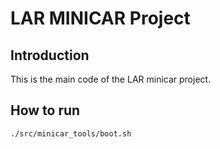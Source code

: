 # LAR MINICAR Project


## Introduction
This is the main code of the LAR minicar project.

## How to run
```
./src/minicar_tools/boot.sh
```
